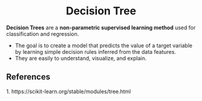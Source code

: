 <h1 align='center'>Decision Tree</h1>

**Decision Trees** are a **non-parametric supervised learning method** used for classification and regression. 
- The goal is to create a model that predicts the value of a target variable by learning simple decision rules inferred from the data features.
- They are easily to understand, visualize, and explain.


<h2>References</h2>
1. https://scikit-learn.org/stable/modules/tree.html